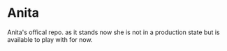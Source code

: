 # Anita
Anita's offical repo. as it stands now she is not in a production state but is available to play with for now. 
